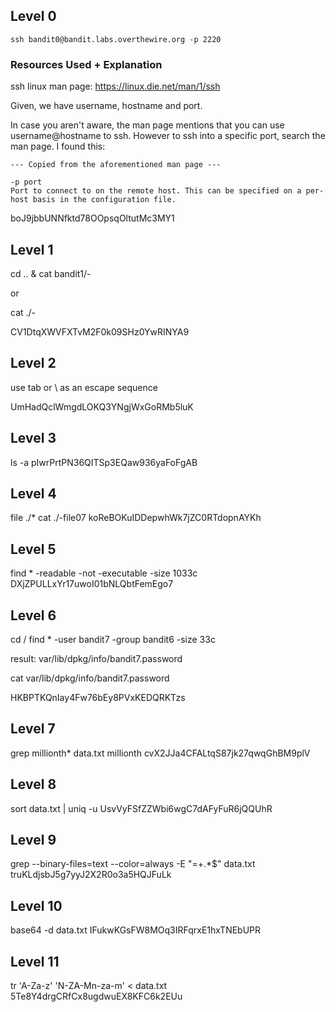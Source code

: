 
## Level 0

```ssh bandit0@bandit.labs.overthewire.org -p 2220```

### Resources Used + Explanation
ssh linux man page: https://linux.die.net/man/1/ssh

Given, we have username, hostname and port.

In case you aren't aware, the man page mentions that you can use username@hostname to ssh. However to ssh into a specific port, search the man page. I found this:

```
--- Copied from the aforementioned man page ---

-p port
Port to connect to on the remote host. This can be specified on a per-host basis in the configuration file.
```

boJ9jbbUNNfktd78OOpsqOltutMc3MY1

## Level 1
cd .. & cat bandit1/- 

or

cat ./-

CV1DtqXWVFXTvM2F0k09SHz0YwRINYA9

## Level 2
use tab or \ as an escape sequence

UmHadQclWmgdLOKQ3YNgjWxGoRMb5luK

## Level 3
ls -a
pIwrPrtPN36QITSp3EQaw936yaFoFgAB

## Level 4

file ./*
cat ./-file07
koReBOKuIDDepwhWk7jZC0RTdopnAYKh

## Level 5
find * -readable -not -executable -size 1033c
DXjZPULLxYr17uwoI01bNLQbtFemEgo7

## Level 6
cd /
find * -user bandit7 -group bandit6 -size 33c

result: var/lib/dpkg/info/bandit7.password

cat var/lib/dpkg/info/bandit7.password

HKBPTKQnIay4Fw76bEy8PVxKEDQRKTzs

## Level 7

grep millionth* data.txt
millionth	cvX2JJa4CFALtqS87jk27qwqGhBM9plV

## Level 8

sort data.txt | uniq -u
UsvVyFSfZZWbi6wgC7dAFyFuR6jQQUhR

## Level 9

grep --binary-files=text --color=always -E "=+.*$" data.txt
truKLdjsbJ5g7yyJ2X2R0o3a5HQJFuLk

## Level 10

base64 -d data.txt
IFukwKGsFW8MOq3IRFqrxE1hxTNEbUPR

## Level 11

tr 'A-Za-z' 'N-ZA-Mn-za-m' < data.txt
5Te8Y4drgCRfCx8ugdwuEX8KFC6k2EUu

